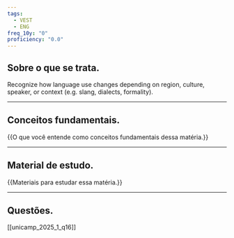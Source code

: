 ```yaml
---
tags:
  - VEST
  - ENG
freq_10y: "0"
proficiency: "0.0"
---
```

## Sobre o que se trata.

Recognize how language use changes depending on region, culture, speaker, or context (e.g. slang, dialects, formality).

--- 
## Conceitos fundamentais.

{{O que você entende como conceitos fundamentais dessa matéria.}}

---
## Material de estudo.

{{Materiais para estudar essa matéria.}}

--- 
## Questões.

[[unicamp_2025_1_q16]]